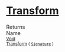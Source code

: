 # [Transform](./TangentExtraction-100663598.md)


Returns<img width=500/>Name
<br>
<sub>[Void](https://docs.microsoft.com/en-us/dotnet/api/System.Void)</sub><img width=500/><sub>[Transform](./TangentExtraction-100663598.md) ( [`Signature`](./../../Signature.md) )</sub><br>


